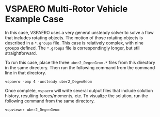 # VSPAERO Multi-Rotor Vehicle Example Case

In this case, VSPAERO uses a very general unsteady solver to solve a flow that includes
rotating objects.  The motion of those rotating objects is described in a `*.groups` file.
This case is relatively complex, with nine groups defined.  The `*.groups` file
is correspondingly longer, but still straightforward.

To run this case, place the three `uber2_DegenGeom.*` files from this directory in the
same directory.  Then run the following command from the command line in that directory.

```
vspaero -omp 4 -unsteady uber2_DegenGeom
```

Once complete, `vspaero` will write several output files that include solution history,
resulting forces/moments, etc.  To visualize the solution, run the following command from
the same directory.

```
vspviewer uber2_DegenGeom
```
